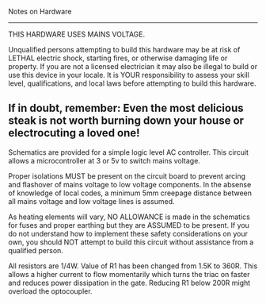 Notes on Hardware

---
THIS HARDWARE USES MAINS VOLTAGE.

Unqualified persons attempting to build this hardware may be at risk of LETHAL electric shock, starting fires, or otherwise damaging life or property.
If you are not a licensed electrician it may also be illegal to build or use this device in your locale.
It is YOUR responsibility to assess your skill level, qualifications, and local laws before attempting to build this hardware.

If in doubt, remember: Even the most delicious steak is not worth burning down your house or electrocuting a loved one!
---

Schematics are provided for a simple logic level AC controller.
This circuit allows a microcontroller at 3 or 5v to switch mains voltage.

Proper isolations MUST be present on the circuit board to prevent arcing and flashover of mains voltage to low voltage components.
In the absense of knowledge of local codes, a minimum 5mm creepage distance between all mains voltage and low voltage lines is assumed.

As heating elements will vary, NO ALLOWANCE is made in the schematics for fuses and proper earthing but they are ASSUMED to be present.
If you do not understand how to implement these safety considerations on your own, you should NOT attempt to build this circuit without assistance from a qualified person.

All resistors are 1/4W. Value of R1 has been changed from 1.5K to 360R. This allows a higher current to flow momentarily which turns the triac on faster and reduces power dissipation in the gate. Reducing R1 below 200R might overload the optocoupler.
